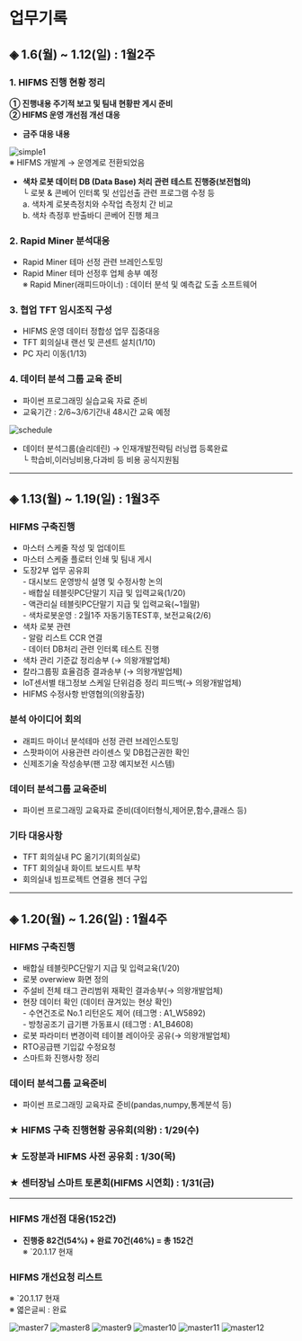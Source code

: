 # **업무기록**

## ◈ 1.6(월) ~ 1.12(일) : 1월2주

### 1. HIFMS 진행 현황 정리
    
**① 진행내용 주기적 보고 및 팀내 현황판 게시 준비**<br>
**② HIFMS 운영 개선점 개선 대응**

* **금주 대응 내용**<br>
    
![simple1](https://user-images.githubusercontent.com/50024239/72126788-ca543b80-33b0-11ea-995f-2b06bd445ea7.png)<br>
    ※ HIFMS 개발계 → 운영계로 전환되었음<br>

* **색차 로봇 데이터 DB (Data Base) 처리 관련 테스트 진행중(보전협의)**<br>
   └ 로봇 & 콘베어 인터록 및 선입선출 관련 프로그램 수정 등<br>
         a. 색차계 로봇측정치와 수작업 측정치 간 비교<br>
         b. 색차 측정후 반출바디 콘베어 진행 체크

### 2. Rapid Miner 분석대응
- Rapid Miner 테마 선정 관련 브레인스토밍<br> 
- Rapid Miner 테마 선정후 업체 송부 예정<br>
   ※ Rapid Miner(래피드마이너) : 데이터 분석 및 예측값 도출 소프트웨어<br>   

### 3. 협업 TFT 임시조직 구성
 - HIFMS 운영 데이터 정합성 업무 집중대응<br>
 - TFT 회의실내 랜선 및 콘센트 설치(1/10)<br>
 - PC 자리 이동(1/13)

### 4. 데이터 분석 그룹 교육 준비
 - 파이썬 프로그래밍 실습교육 자료 준비<br>
 - 교육기간 : 2/6~3/6기간내 48시간 교육 예정<br>

![schedule](https://user-images.githubusercontent.com/50024239/72203104-cdcbed80-34aa-11ea-8c4d-62e2f5165c72.png)

 - 데이터 분석그룹(슬리데린) → 인재개발전략팀 러닝랩 등록완료<br>
    └ 학습비,이러닝비용,다과비 등 비용 공식지원됨

---------------------------------------------
## ◈ 1.13(월) ~ 1.19(일) : 1월3주

### HIFMS 구축진행
 - 마스터 스케줄 작성 및 업데이트<br> 
 - 마스터 스케줄 플로터 인쇄 및 팀내 게시<br>
 - 도장2부 업무 공유회<br>
          - 대시보드 운영방식 설명 및 수정사항 논의<br>
          - 배합실 테블릿PC단말기 지급 및 입력교육(1/20)<br>
          - 액관리실 테블릿PC단말기 지급 및 입력교육(~1월말)<br>
          - 색차로봇운영 : 2월1주 자동기동TEST후, 보전교육(2/6)<br>
 - 색차 로봇 관련<br>
          - 알람 리스트 CCR 연결<br>
          - 데이터 DB처리 관련 인터록 테스트 진행<br>
 - 색차 관리 기준값 정리송부 (→ 의왕개발업체)<br>
 - 칼라그룹핑 효율검증 결과송부 (→ 의왕개발업체)<br>
 - IoT센서별 태그정보 스케일 단위검증 정리 피드백(→ 의왕개발업체)<br>
 - HIFMS 수정사항 반영협의(의왕출장)

### 분석 아이디어 회의
 - 래피드 마이너 분석테마 선정 관련 브레인스토밍<br>
 - 스팟파이어 사용관련 라이센스 및 DB접근권한 확인<br>
 - 신제조기술 작성송부(팬 고장 예지보전 시스템)
 
### 데이터 분석그룹 교육준비 
 - 파이썬 프로그래밍 교육자료 준비(데이터형식,제어문,함수,클래스 등)  

### 기타 대응사항
 - TFT 회의실내 PC 옮기기(회의실로)<br>
 - TFT 회의실내 화이트 보드시트 부착 <br>
 - 회의실내 빔프로젝트 연결용 젠더 구입<br>
 
 ---------------------------------------------
## ◈ 1.20(월) ~ 1.26(일) : 1월4주

### HIFMS 구축진행
 - 배합실 테블릿PC단말기 지급 및 입력교육(1/20)<br>
 - 로봇 overwiew 화면 정의<br>
 - 주설비 전체 태그 관리범위 재확인 결과송부(→ 의왕개발업체) <br>
 - 현장 데이터 확인 (데이터 끊겨있는 현상 확인)<br>
           - 수연건조로 No.1 리턴온도 제어 (테그명 : A1_W5892)<br>
           - 방청공조기 급기팬 가동표시 (테그명 : A1_B4608)<br> 
 - 로봇 파라미터 변경이력 테이블 레이아웃 공유(→ 의왕개발업체)<br>
 - RTO공급팬 기입값 수정요청<br> 
 - 스마트화 진행사항 정리

### 데이터 분석그룹 교육준비 
 - 파이썬 프로그래밍 교육자료 준비(pandas,numpy,통계분석 등)

### ★ HIFMS 구축 진행현황 공유회(의왕) : 1/29(수)
### ★ 도장분과 HIFMS 사전 공유회 : 1/30(목)
### ★ 센터장님 스마트 토론회(HIFMS 시연회) : 1/31(금)
 
-----------------------------------------------------
### HIFMS 개선점 대응(152건)

* **진행중 82건(54%) + 완료 70건(46%) = 총 152건**<br>
※ `20.1.17 현재 <br>

### HIFMS 개선요청 리스트  
※ `20.1.17 현재 <br>
※ 엷은글씨 : 완료<br>

![master7](https://user-images.githubusercontent.com/50024239/72580903-dbf19200-3920-11ea-9cdf-0547edcf5e39.png)
![master8](https://user-images.githubusercontent.com/50024239/72580924-edd33500-3920-11ea-968c-9b3f19394a9f.png)
![master9](https://user-images.githubusercontent.com/50024239/72580934-f75c9d00-3920-11ea-9d9f-8d3484661ada.png)
![master10](https://user-images.githubusercontent.com/50024239/72580949-03485f00-3921-11ea-995e-0bfa32570193.png)
![master11](https://user-images.githubusercontent.com/50024239/72580957-0ba09a00-3921-11ea-8e3a-5dd620028453.png)
![master12](https://user-images.githubusercontent.com/50024239/72580973-14916b80-3921-11ea-9c29-5d31d5e4bc75.png)


